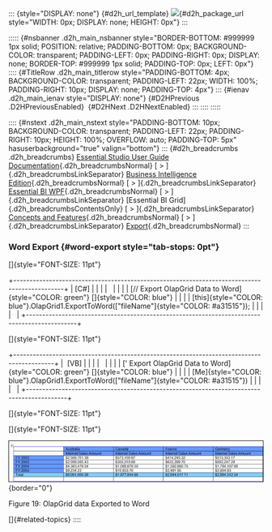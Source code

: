 ::: {style="DISPLAY: none"}
[](ms-xhelp:///?Id=d2h_url_template){#d2h_url_template} ![](!package_url!){#d2h_package_url style="WIDTH: 0px; DISPLAY: none; HEIGHT: 0px"}
:::

::::: {#nsbanner .d2h_main_nsbanner style="BORDER-BOTTOM: #999999 1px solid; POSITION: relative; PADDING-BOTTOM: 0px; BACKGROUND-COLOR: transparent; PADDING-LEFT: 0px; PADDING-RIGHT: 0px; DISPLAY: none; BORDER-TOP: #999999 1px solid; PADDING-TOP: 0px; LEFT: 0px"}
:::: {#TitleRow .d2h_main_titlerow style="PADDING-BOTTOM: 4px; BACKGROUND-COLOR: transparent; PADDING-LEFT: 22px; WIDTH: 100%; PADDING-RIGHT: 10px; DISPLAY: none; PADDING-TOP: 4px"}
::: {#ienav .d2h_main_ienav style="DISPLAY: none"}
[](ms-xhelp:///?Id=c1c71db5-9e60-4a81-b1cd-59b55729717b){#D2HPrevious .D2HPreviousEnabled}  [](ms-xhelp:///?Id=3f2133fa-ed50-405b-a66b-86e487f15622){#D2HNext .D2HNextEnabled}
:::
::::
:::::

:::: {#nstext .d2h_main_nstext style="PADDING-BOTTOM: 10px; BACKGROUND-COLOR: transparent; PADDING-LEFT: 22px; PADDING-RIGHT: 10px; HEIGHT: 100%; OVERFLOW: auto; PADDING-TOP: 5px" hasuserbackground="true" valign="bottom"}
::: {#d2h_breadcrumbs .d2h_breadcrumbs}
[Essential Studio User Guide Documentation](ms-xhelp:///?Id=12457748-09e3-4d74-a240-8e049cedf030){.d2h_breadcrumbsNormal} [ \> ]{.d2h_breadcrumbsLinkSeparator} [Business Intelligence Edition](ms-xhelp:///?Id=fdf33dd8-62b2-47b9-ad7b-fc50e590bca5){.d2h_breadcrumbsNormal} [ \> ]{.d2h_breadcrumbsLinkSeparator} [Essential BI WPF](ms-xhelp:///?Id=41e3d586-d922-4a01-8272-679fe4ae7343){.d2h_breadcrumbsNormal} [ \> ]{.d2h_breadcrumbsLinkSeparator} [Essential BI Grid]{.d2h_breadcrumbsContentsOnly} [ \> ]{.d2h_breadcrumbsLinkSeparator} [Concepts and Features](ms-xhelp:///?Id=ea758680-939d-4d65-8abe-8c3be198af29){.d2h_breadcrumbsNormal} [ \> ]{.d2h_breadcrumbsLinkSeparator} [Export](ms-xhelp:///?Id=c4165bbc-0f6a-4125-9d83-0831dd093f2d){.d2h_breadcrumbsNormal}
:::

### Word Export {#word-export style="tab-stops: 0pt"}

[]{style="FONT-SIZE: 11pt"} 

+---------------------------------------------------------------------------------------------+
| \[C#\]                                                                                      |
|                                                                                             |
|                                                                                             |
|                                                                                             |
| [// Export OlapGrid Data to Word]{style="COLOR: green"} []{style="COLOR: blue"}             |
|                                                                                             |
| [this]{style="COLOR: blue"}.OlapGrid1.ExportToWord([\"fileName\"]{style="COLOR: #a31515"}); |
|                                                                                             |
|                                                                                             |
+---------------------------------------------------------------------------------------------+

[]{style="FONT-SIZE: 11pt"} 

+------------------------------------------------------------------------------------------+
|  \[VB\]                                                                                  |
|                                                                                          |
|                                                                                          |
|                                                                                          |
| [\' Export OlapGrid Data to Word]{style="COLOR: green"} []{style="COLOR: blue"}          |
|                                                                                          |
| [Me]{style="COLOR: blue"}.OlapGrid1.ExportToWord([\"fileName\"]{style="COLOR: #a31515"}) |
|                                                                                          |
|                                                                                          |
+------------------------------------------------------------------------------------------+

[]{style="FONT-SIZE: 11pt"} 

[]{style="FONT-SIZE: 11pt"} 

![Description: Word Export](ImagesExt/image44_23.jpg){border="0"}

Figure 19: OlapGrid data Exported to Word

[]{#related-topics}
::::

